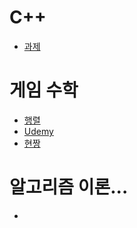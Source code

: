 # C++
- [과제](https://github.com/uniye/Jusin/tree/main/23/07)

# 게임 수학
- [행렬](https://github.com/uniye/gameMath/tree/main/DU)
- [Udemy](https://github.com/uniye/gameMath/tree/main/Ud)
- [현짱]()

# 알고리즘 이론...
- []()
